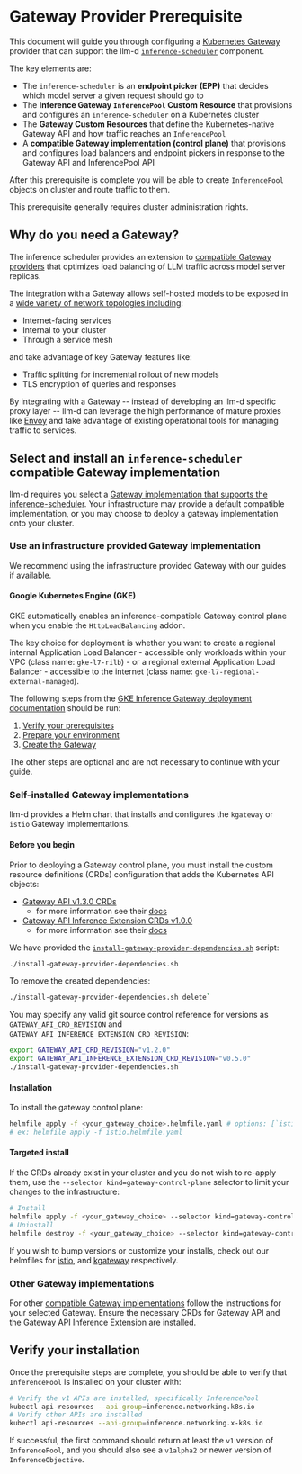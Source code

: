 # Gateway Provider Prerequisite

This document will guide you through configuring a [Kubernetes Gateway](https://gateway-api.sigs.k8s.io/) provider that can support the llm-d [`inference-scheduler`](https://github.com/llm-d/llm-d-inference-scheduler) component.

The key elements are:

* The `inference-scheduler` is an **endpoint picker (EPP)** that decides which model server a given request should go to
* The **Inference Gateway `InferencePool` Custom Resource** that provisions and configures an `inference-scheduler` on a Kubernetes cluster
* The **Gateway Custom Resources** that define the Kubernetes-native Gateway API and how traffic reaches an `InferencePool`
* A **compatible Gateway implementation (control plane)** that provisions and configures load balancers and endpoint pickers in response to the Gateway API and InferencePool API

After this prerequisite is complete you will be able to create `InferencePool` objects on cluster and route traffic to them.

This prerequisite generally requires cluster administration rights.

## Why do you need a Gateway?

The inference scheduler provides an extension to [compatible Gateway providers](https://gateway-api-inference-extension.sigs.k8s.io/implementations/gateways/) that optimizes load balancing of LLM traffic across model server replicas.

The integration with a Gateway allows self-hosted models to be exposed in a [wide variety of network topologies including](https://gateway-api.sigs.k8s.io/concepts/use-cases/):

* Internet-facing services
* Internal to your cluster
* Through a service mesh

and take advantage of key Gateway features like:

* Traffic splitting for incremental rollout of new models
* TLS encryption of queries and responses

By integrating with a Gateway -- instead of developing an llm-d specific proxy layer -- llm-d can leverage the high performance of mature proxies like [Envoy](https://www.envoyproxy.io/) and take advantage of existing operational tools for managing traffic to services.

## Select and install an `inference-scheduler` compatible Gateway implementation

llm-d requires you select a [Gateway implementation that supports the inference-scheduler](https://gateway-api-inference-extension.sigs.k8s.io/implementations/gateways/). Your infrastructure may provide a default compatible implementation, or you may choose to deploy a gateway implementation onto your cluster.

### Use an infrastructure provided Gateway implementation

We recommend using the infrastructure provided Gateway with our guides if available.

#### Google Kubernetes Engine (GKE)

GKE automatically enables an inference-compatible Gateway control plane when you enable the `HttpLoadBalancing` addon.  

The key choice for deployment is whether you want to create a regional internal Application Load Balancer - accessible only workloads within your VPC (class name: `gke-l7-rilb`) - or a regional external Application Load Balancer - accessible to the internet (class name: `gke-l7-regional-external-managed`).

The following steps from the [GKE Inference Gateway deployment documentation](https://cloud.google.com/kubernetes-engine/docs/how-to/deploy-gke-inference-gateway) should be run:

1. [Verify your prerequisites](https://cloud.google.com/kubernetes-engine/docs/how-to/deploy-gke-inference-gateway#before-you-begin)
2. [Prepare your environment](https://cloud.google.com/kubernetes-engine/docs/how-to/deploy-gke-inference-gateway#prepare-environment)
3. [Create the Gateway](https://cloud.google.com/kubernetes-engine/docs/how-to/deploy-gke-inference-gateway#create-gateway)

The other steps are optional and are not necessary to continue with your guide.

### Self-installed Gateway implementations

llm-d provides a Helm chart that installs and configures the `kgateway` or `istio` Gateway implementations.

#### Before you begin

Prior to deploying a Gateway control plane, you must install the custom resource definitions (CRDs) configuration that adds the Kubernetes API objects:

- [Gateway API v1.3.0 CRDs](https://github.com/kubernetes-sigs/gateway-api/tree/v1.3.0/config/crd)
  - for more information see their [docs](https://gateway-api.sigs.k8s.io/guides/)
- [Gateway API Inference Extension CRDs v1.0.0](https://github.com/kubernetes-sigs/gateway-api-inference-extension/tree/v1.0.0/config/crd)
  - for more information see their [docs](https://gateway-api-inference-extension.sigs.k8s.io/)

We have provided the [`install-gateway-provider-dependencies.sh`](./install-gateway-provider-dependencies.sh) script:

```bash
./install-gateway-provider-dependencies.sh
```

To remove the created dependencies: 

```bash
./install-gateway-provider-dependencies.sh delete`
```

You may specify any valid git source control reference for versions as `GATEWAY_API_CRD_REVISION` and `GATEWAY_API_INFERENCE_EXTENSION_CRD_REVISION`:

```bash
export GATEWAY_API_CRD_REVISION="v1.2.0"
export GATEWAY_API_INFERENCE_EXTENSION_CRD_REVISION="v0.5.0"
./install-gateway-provider-dependencies.sh
```

#### Installation

To install the gateway control plane:

```bash
helmfile apply -f <your_gateway_choice>.helmfile.yaml # options: [`istio`, `kgateway`]
# ex: helmfile apply -f istio.helmfile.yaml
```

#### Targeted install

If the CRDs already exist in your cluster and you do not wish to re-apply them, use the `--selector kind=gateway-control-plane` selector to limit your changes to the infrastructure:

```bash
# Install
helmfile apply -f <your_gateway_choice> --selector kind=gateway-control-plane
# Uninstall
helmfile destroy -f <your_gateway_choice> --selector kind=gateway-control-plane
```

If you wish to bump versions or customize your installs, check out our helmfiles for [istio](./istio.helmfile.yaml), and [kgateway](./kgateway.helmfile.yaml) respectively.

### Other Gateway implementations

For other [compatible Gateway implementations](https://gateway-api-inference-extension.sigs.k8s.io/implementations/gateways/) follow the instructions for your selected Gateway. Ensure the necessary CRDs for Gateway API and the Gateway API Inference Extension are installed.

## Verify your installation

Once the prerequisite steps are complete, you should be able to verify that `InferencePool` is installed on your cluster with:

```bash
# Verify the v1 APIs are installed, specifically InferencePool
kubectl api-resources --api-group=inference.networking.k8s.io
# Verify other APIs are installed
kubectl api-resources --api-group=inference.networking.x-k8s.io
```

If successful, the first command should return at least the `v1` version of `InferencePool`, and you should also see a `v1alpha2` or newer version of `InferenceObjective`.